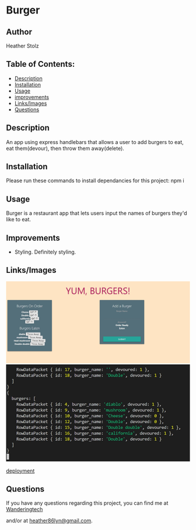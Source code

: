 # Burger

## Author

Heather Stolz

## Table of Contents:

* [Description](#description)
* [Installation](#installation)
* [Usage](#usage)
* [improvements](#improvements)
* [Links/Images](#Links/Images)
* [Questions](#questions)

## Description

An app using express handlebars that allows a user to add burgers to eat, eat them(devour), then throw them away(delete).

## Installation

Please run these commands to install dependancies for this project: npm i

## Usage

Burger is a restaurant app that lets users input the names of burgers they'd like to eat.

## Improvements

* Styling. Definitely styling.

## Links/Images

![image](public/images/burger.jpg)
![image](public/images/burgerconsole.jpg)


[deployment](https://arcane-scrubland-89938.herokuapp.com/ )

## Questions

If you have any questions regarding this project, you can find me at [Wanderingtech](https://github.com/Wanderingtech) 

and/or at heather86lyn@gmail.com.
